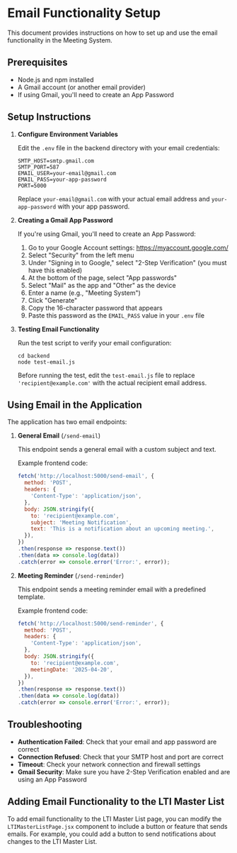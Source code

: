 # Email Functionality Setup

This document provides instructions on how to set up and use the email functionality in the Meeting System.

## Prerequisites

- Node.js and npm installed
- A Gmail account (or another email provider)
- If using Gmail, you'll need to create an App Password

## Setup Instructions

1. **Configure Environment Variables**

   Edit the `.env` file in the backend directory with your email credentials:

   ```
   SMTP_HOST=smtp.gmail.com
   SMTP_PORT=587
   EMAIL_USER=your-email@gmail.com
   EMAIL_PASS=your-app-password
   PORT=5000
   ```

   Replace `your-email@gmail.com` with your actual email address and `your-app-password` with your app password.

2. **Creating a Gmail App Password**

   If you're using Gmail, you'll need to create an App Password:

   1. Go to your Google Account settings: https://myaccount.google.com/
   2. Select "Security" from the left menu
   3. Under "Signing in to Google," select "2-Step Verification" (you must have this enabled)
   4. At the bottom of the page, select "App passwords"
   5. Select "Mail" as the app and "Other" as the device
   6. Enter a name (e.g., "Meeting System")
   7. Click "Generate"
   8. Copy the 16-character password that appears
   9. Paste this password as the `EMAIL_PASS` value in your `.env` file

3. **Testing Email Functionality**

   Run the test script to verify your email configuration:

   ```
   cd backend
   node test-email.js
   ```

   Before running the test, edit the `test-email.js` file to replace `'recipient@example.com'` with the actual recipient email address.

## Using Email in the Application

The application has two email endpoints:

1. **General Email** (`/send-email`)

   This endpoint sends a general email with a custom subject and text.

   Example frontend code:
   ```javascript
   fetch('http://localhost:5000/send-email', {
     method: 'POST',
     headers: {
       'Content-Type': 'application/json',
     },
     body: JSON.stringify({
       to: 'recipient@example.com',
       subject: 'Meeting Notification',
       text: 'This is a notification about an upcoming meeting.',
     }),
   })
   .then(response => response.text())
   .then(data => console.log(data))
   .catch(error => console.error('Error:', error));
   ```

2. **Meeting Reminder** (`/send-reminder`)

   This endpoint sends a meeting reminder email with a predefined template.

   Example frontend code:
   ```javascript
   fetch('http://localhost:5000/send-reminder', {
     method: 'POST',
     headers: {
       'Content-Type': 'application/json',
     },
     body: JSON.stringify({
       to: 'recipient@example.com',
       meetingDate: '2025-04-20',
     }),
   })
   .then(response => response.text())
   .then(data => console.log(data))
   .catch(error => console.error('Error:', error));
   ```

## Troubleshooting

- **Authentication Failed**: Check that your email and app password are correct
- **Connection Refused**: Check that your SMTP host and port are correct
- **Timeout**: Check your network connection and firewall settings
- **Gmail Security**: Make sure you have 2-Step Verification enabled and are using an App Password

## Adding Email Functionality to the LTI Master List

To add email functionality to the LTI Master List page, you can modify the `LTIMasterListPage.jsx` component to include a button or feature that sends emails. For example, you could add a button to send notifications about changes to the LTI Master List.
